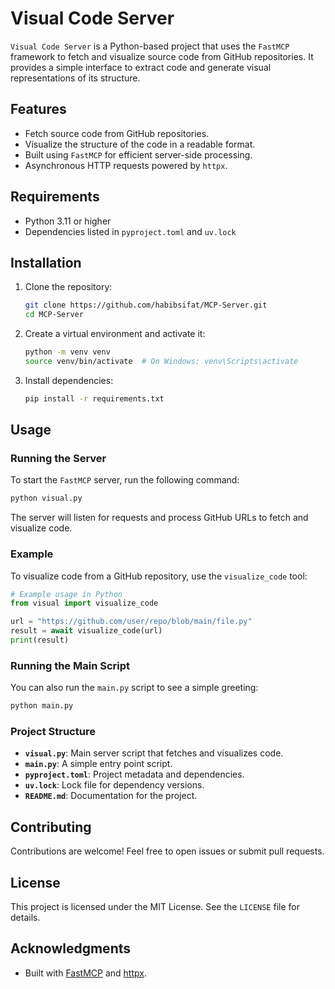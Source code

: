 # Visual Code Server

`Visual Code Server` is a Python-based project that uses the `FastMCP` framework to fetch and visualize source code from GitHub repositories. It provides a simple interface to extract code and generate visual representations of its structure.

## Features

- Fetch source code from GitHub repositories.
- Visualize the structure of the code in a readable format.
- Built using `FastMCP` for efficient server-side processing.
- Asynchronous HTTP requests powered by `httpx`.

## Requirements

- Python 3.11 or higher
- Dependencies listed in `pyproject.toml` and `uv.lock`

## Installation

1. Clone the repository:
   ```bash
   git clone https://github.com/habibsifat/MCP-Server.git
   cd MCP-Server
   ```

2. Create a virtual environment and activate it:
   ```bash
   python -m venv venv
   source venv/bin/activate  # On Windows: venv\Scripts\activate
   ```

3. Install dependencies:
   ```bash
   pip install -r requirements.txt
   ```

## Usage

### Running the Server

To start the `FastMCP` server, run the following command:
```bash
python visual.py
```

The server will listen for requests and process GitHub URLs to fetch and visualize code.

### Example

To visualize code from a GitHub repository, use the `visualize_code` tool:
```python
# Example usage in Python
from visual import visualize_code

url = "https://github.com/user/repo/blob/main/file.py"
result = await visualize_code(url)
print(result)
```

### Running the Main Script

You can also run the `main.py` script to see a simple greeting:
```bash
python main.py
```

### Project Structure

- **`visual.py`**: Main server script that fetches and visualizes code.
- **`main.py`**: A simple entry point script.
- **`pyproject.toml`**: Project metadata and dependencies.
- **`uv.lock`**: Lock file for dependency versions.
- **`README.md`**: Documentation for the project.

## Contributing

Contributions are welcome! Feel free to open issues or submit pull requests.

## License

This project is licensed under the MIT License. See the `LICENSE` file for details.

## Acknowledgments

- Built with [FastMCP](https://github.com/fastmcp) and [httpx](https://www.python-httpx.org/).
